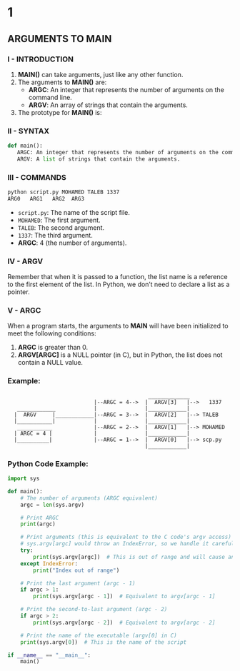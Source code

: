 # 1

## ARGUMENTS TO MAIN

### I - INTRODUCTION

1. **MAIN()** can take arguments, just like any other function.
2. The arguments to **MAIN()** are:
    - **ARGC**: An integer that represents the number of arguments on the command line.
    - **ARGV**: An array of strings that contain the arguments.
3. The prototype for **MAIN()** is:

### II - SYNTAX

```python
def main():
   ARGC: An integer that represents the number of arguments on the command line.
   ARGV: A list of strings that contain the arguments.

```

### III - COMMANDS

```bash
python script.py MOHAMED TALEB 1337
ARG0   ARG1   ARG2  ARG3

```

- `script.py`: The name of the script file.
- `MOHAMED`: The first argument.
- `TALEB`: The second argument.
- `1337`: The third argument.
- **ARGC**: 4 (the number of arguments).

### IV - ARGV

Remember that when it is passed to a function, the list name is a reference to the first element of the list.
In Python, we don’t need to declare a list as a pointer.

### V - ARGC

When a program starts, the arguments to **MAIN** will have been initialized to meet the following conditions:

1. **ARGC** is greater than 0.
2. **ARGV\[ARGC]** is a NULL pointer (in C), but in Python, the list does not contain a NULL value.

### Example:

```abap
                                            _____________
                           |--ARGC = 4-->  |  ARGV[3]   |-->   1337
   ____________            |               |____________|
  |  ARGV     |____________|--ARGC = 3-->  |  ARGV[2]   |--> TALEB
  |___________|            |               |____________|
   ___________             |--ARGC = 2-->  |  ARGV[1]   |--> MOHAMED
  | ARGC = 4 |             |               |____________|
  |__________|             |--ARGC = 1-->  |  ARGV[0]   |--> scp.py
                                           |____________|

```

### Python Code Example:

```python
import sys

def main():
    # The number of arguments (ARGC equivalent)
    argc = len(sys.argv)

    # Print ARGC
    print(argc)

    # Print arguments (this is equivalent to the C code's argv access)
    # sys.argv[argc] would throw an IndexError, so we handle it carefully
    try:
        print(sys.argv[argc])  # This is out of range and will cause an IndexError
    except IndexError:
        print("Index out of range")

    # Print the last argument (argc - 1)
    if argc > 1:
        print(sys.argv[argc - 1])  # Equivalent to argv[argc - 1]

    # Print the second-to-last argument (argc - 2)
    if argc > 2:
        print(sys.argv[argc - 2])  # Equivalent to argv[argc - 2]

    # Print the name of the executable (argv[0] in C)
    print(sys.argv[0])  # This is the name of the script

if __name__ == "__main__":
    main()

```